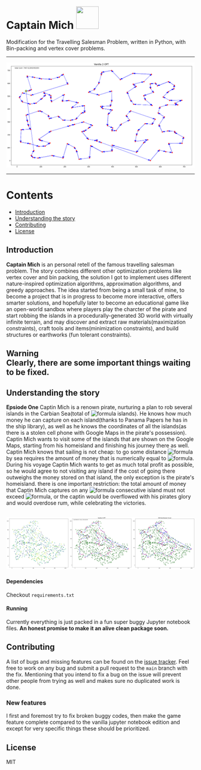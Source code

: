 # Captain Mich <img src="https://github.com/alridha/Captain-Mich/blob/main/.github/readme-resources/pirate.png" width="60" height="60">
Modification for the Travelling Salesman Problem, written in Python, with Bin-packing and vertex cover problems.

---
![Pirate's tour](.github/readme-resources/screenshot-main.png)

---
# Contents

- [Introduction](#introduction)
- [Understanding the story](#getting-the-story)
- [Contributing](#contributing)
- [License](#license)

## Introduction

**Captain Mich** is an personal retell of the famous travelling salesman problem.
The story combines different other optimization problems like vertex cover and bin packing, the solution I got to implement uses different nature-inspired optimization algorithms, approximation algorithms, and greedy approaches.
The idea started from being a small task of mine, to become a project that is in progress to become more interactive, offers smarter solutions, and hopefully later to become an educational game like an open-world sandbox where players play the charcter of the pirate and start robbing the islands in a procedurally-generated 3D world with virtually infinite terrain, and may discover and extract raw materials(maximization constraints), craft tools and items(minimization constraints), and build structures or earthworks (fun tolerant constraints).

**Warning**
<br>
Clearly, there are some important things waiting to be fixed.
---

## Understanding the story
**Epsiode One**
Captin Mich is a renown pirate, nurturing a plan to rob several islands in the Carbian Sea(total of ![formula](https://render.githubusercontent.com/render/math?math=n) islands). He knows how much money he can capture on each island(thanks to Panama Papers he has in the ship library),
as well as he knows the coordinates of all the islands(as there is a stolen cell phone with Google Maps in the pirate's possession). Captin Mich wants to visit some of the islands that are shown on the Google Maps,
starting from his homeisland and finishing his journey there as well. Captin Mich knows that sailing is not cheap:
to go some distance ![formula](https://render.githubusercontent.com/render/math?math=d) by sea requires the amount of money that is numerically equal to ![formula](https://render.githubusercontent.com/render/math?math=p*d).
During his voyage Captin Mich wants to get as much total profit as possible, so he would agree to not visiting any island if the cost of going there outweighs the money stored on that island, the only exception is the pirate's homeisland.
there is one important restriction: the total amount of money that Captin Mich captures on any ![formula](https://render.githubusercontent.com/render/math?math=k) consecutive island must not exceed ![formula](https://render.githubusercontent.com/render/math?math=M), or the captin would be overflowed with his pirates glory and would overdose rum, while celebrating the victories.

![tour](.github/readme-resources/long_tour.png)
---
#### Dependencies

Checkout ```requirements.txt```


#### Running

Currently everything is just packed in a fun super buggy Jupyter notebook files.
**An honest promise to make it an alive clean package soon.**

## Contributing

A list of bugs and missing features can be found on the [issue tracker](https://github.com/alridha/captain-mich/issues/).
Feel free to work on any bug and submit a pull request to the `main` branch with the fix.
Mentioning that you intend to fix a bug on the issue will prevent other people from trying as well and makes sure no duplicated work is done.

### New features

I first and foremost try to fix broken buggy codes, then make the game feature complete compared to the vanilla jupyter notebook edition and except for very specific things these should be prioritized.

## License
MIT

